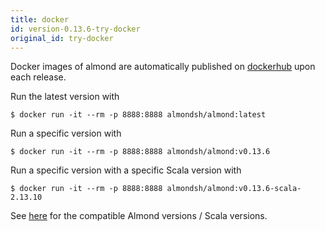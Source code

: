 ```yaml
---
title: docker
id: version-0.13.6-try-docker
original_id: try-docker
---
```


Docker images of almond are automatically published on
[dockerhub](https://hub.docker.com/r/almondsh/almond) upon each release.

Run the latest version with
```
$ docker run -it --rm -p 8888:8888 almondsh/almond:latest
```

Run a specific version with
```
$ docker run -it --rm -p 8888:8888 almondsh/almond:v0.13.6
```

Run a specific version with a specific Scala version with
```
$ docker run -it --rm -p 8888:8888 almondsh/almond:v0.13.6-scala-2.13.10
```

See [here](install-versions.md) for the compatible Almond versions / Scala
versions.
